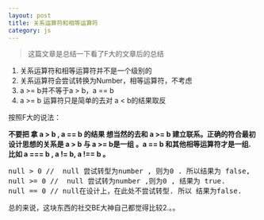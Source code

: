 ```yaml
---
layout: post
title: 关系运算符和相等运算符
category: js
---
```


> 这篇文章是总结一下看了F大的文章后的总结

1. 关系运算符和相等运算符并不是一个级别的
2. 关系运算符会尝试转换为Number，相等运算符，不考虑
3. a &gt;= b并不等于a &gt; b，a == b
4. a &gt;= b 运算符只是简单的去对 a &lt; b的结果取反

按照F大的说法：

**不要把 拿 a &gt; b ,  a == b 的结果 想当然的去和 a &gt;= b 建立联系。正确的符合最初设计思想的关系是  a &gt; b 与 a &gt;= b是一组 。a == b 和其他相等运算符才是一组. 比如  a === b , a != b, a !== b 。**

<pre>
null &gt; 0 //  null 尝试转型为number , 则为0 . 所以结果为 false,
null &gt;= 0 //  null 尝试转为number ,则为0 , 结果为 true.
null == 0 // null在设计上，在此处不尝试转型. 所以 结果为false.
</pre>

总的来说，这块东西的社交BE大神自己都觉得比较2.。。
